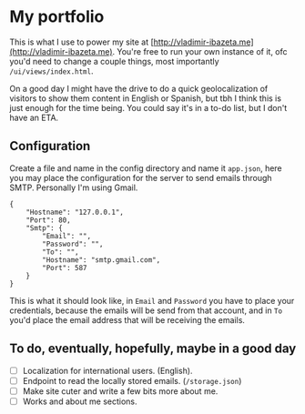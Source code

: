 # My portfolio

This is what I use to power my site at [http://vladimir-ibazeta.me](http://vladimir-ibazeta.me). You're free to run your own instance of it, ofc you'd need to change a couple things, most importantly `/ui/views/index.html`. 

On a good day I might have the drive to do a quick geolocalization of visitors to show them content in English or Spanish, but tbh I think this is just enough for the time being. You could say it's in a to-do list, but I don't have an ETA.


## Configuration

Create a file and name in the config directory and name it `app.json`, here you may place the configuration for the server to send emails through SMTP. Personally I'm using Gmail.

```
{
    "Hostname": "127.0.0.1",
    "Port": 80,
    "Smtp": {
        "Email": "",
        "Password": "",
        "To": "",
        "Hostname": "smtp.gmail.com",
        "Port": 587
    }
}
```
This is what it should look like, in `Email` and `Password` you have to place your credentials, because the emails will be send from that account, and in `To` you'd place the email address that will be receiving the emails.


## To do, eventually, hopefully, maybe in a good day

- [ ] Localization for international users. (English).
- [ ] Endpoint to read the locally stored emails. (`/storage.json`)
- [ ] Make site cuter and write a few bits more about me.
- [ ] Works and about me sections.
